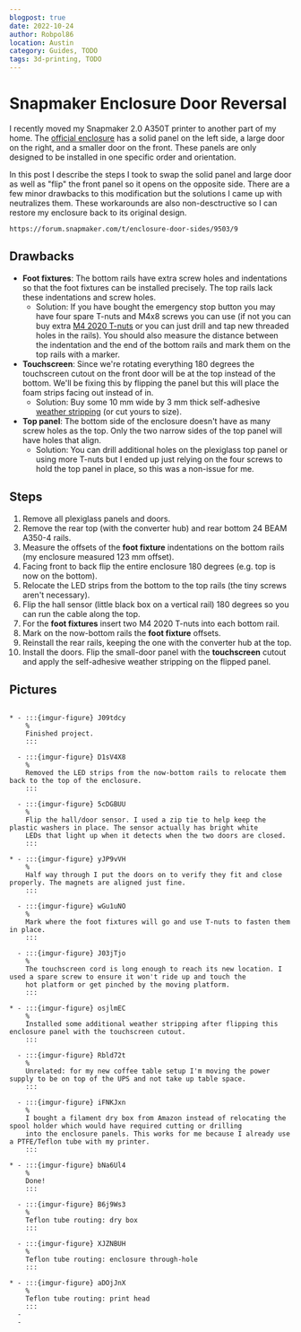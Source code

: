 ```yaml
---
blogpost: true
date: 2022-10-24
author: Robpol86
location: Austin
category: Guides, TODO
tags: 3d-printing, TODO
---
```


# Snapmaker Enclosure Door Reversal

[enclosure]: https://us.snapmaker.com/products/enclosure-for-snapmaker-2-0

I recently moved my Snapmaker 2.0 A350T printer to another part of my home. The [official enclosure][enclosure] has a solid
panel on the left side, a large door on the right, and a smaller door on the front. These panels are only designed to be
installed in one specific order and orientation.

In this post I describe the steps I took to swap the solid panel and large door as well as "flip" the front panel so it opens
on the opposite side. There are a few minor drawbacks to this modification but the solutions I came up with neutralizes them.
These workarounds are also non-desctructive so I can restore my enclosure back to its original design.

```{seealso}
https://forum.snapmaker.com/t/enclosure-door-sides/9503/9
```

## Drawbacks

[t-nuts]: https://www.amazon.com/Socell-180Pcs-Hammer-Fastener-Assortment/dp/B07Z4YH6NP
[stripping]: https://www.amazon.com/uxcell-Thick-Adhesive-Weather-Strip/dp/B07L6LB49S

* **Foot fixtures**: The bottom rails have extra screw holes and indentations so that the foot fixtures can be installed
  precisely. The top rails lack these indentations and screw holes.
    * Solution: If you have bought the emergency stop button you may have four spare T-nuts and M4x8 screws you can use (if
      not you can buy extra [M4 2020 T-nuts][t-nuts] or you can just drill and tap new threaded holes in the rails). You
      should also measure the distance between the indentation and the end of the bottom rails and mark them on the top rails
      with a marker.
* **Touchscreen**: Since we're rotating everything 180 degrees the touchscreen cutout on the front door will be at the top
  instead of the bottom. We'll be fixing this by flipping the panel but this will place the foam strips facing out instead of
  in.
    * Solution: Buy some 10 mm wide by 3 mm thick self-adhesive [weather stripping][stripping] (or cut yours to size).
* **Top panel**: The bottom side of the enclosure doesn't have as many screw holes as the top. Only the two narrow sides of
  the top panel will have holes that align.
    * Solution: You can drill additional holes on the plexiglass top panel or using more T-nuts but I ended up just relying
      on the four screws to hold the top panel in place, so this was a non-issue for me.

## Steps

1. Remove all plexiglass panels and doors.
2. Remove the rear top (with the converter hub) and rear bottom 24 BEAM A350-4 rails.
3. Measure the offsets of the **foot fixture** indentations on the bottom rails (my enclosure measured 123 mm offset).
4. Facing front to back flip the entire enclosure 180 degrees (e.g. top is now on the bottom).
5. Relocate the LED strips from the bottom to the top rails (the tiny screws aren't necessary).
6. Flip the hall sensor (little black box on a vertical rail) 180 degrees so you can run the cable along the top.
7. For the **foot fixtures** insert two M4 2020 T-nuts into each bottom rail.
8. Mark on the now-bottom rails the **foot fixture** offsets.
9. Reinstall the rear rails, keeping the one with the converter hub at the top.
10. Install the doors. Flip the small-door panel with the **touchscreen** cutout and apply the self-adhesive weather
    stripping on the flipped panel.

## Pictures

```{list-table}

* - :::{imgur-figure} J09tdcy
    %
    Finished project.
    :::

  - :::{imgur-figure} D1sV4X8
    %
    Removed the LED strips from the now-bottom rails to relocate them back to the top of the enclosure.
    :::

  - :::{imgur-figure} 5cDGBUU
    %
    Flip the hall/door sensor. I used a zip tie to help keep the plastic washers in place. The sensor actually has bright white
    LEDs that light up when it detects when the two doors are closed.
    :::

* - :::{imgur-figure} yJP9vVH
    %
    Half way through I put the doors on to verify they fit and close properly. The magnets are aligned just fine.
    :::

  - :::{imgur-figure} wGu1uNO
    %
    Mark where the foot fixtures will go and use T-nuts to fasten them in place.
    :::

  - :::{imgur-figure} J03jTjo
    %
    The touchscreen cord is long enough to reach its new location. I used a spare screw to ensure it won't ride up and touch the
    hot platform or get pinched by the moving platform.
    :::

* - :::{imgur-figure} osjlmEC
    %
    Installed some additional weather stripping after flipping this enclosure panel with the touchscreen cutout.
    :::

  - :::{imgur-figure} Rbld72t
    %
    Unrelated: for my new coffee table setup I'm moving the power supply to be on top of the UPS and not take up table space.
    :::

  - :::{imgur-figure} iFNKJxn
    %
    I bought a filament dry box from Amazon instead of relocating the spool holder which would have required cutting or drilling
    into the enclosure panels. This works for me because I already use a PTFE/Teflon tube with my printer.
    :::

* - :::{imgur-figure} bNa6Ul4
    %
    Done!
    :::

  - :::{imgur-figure} B6j9Ws3
    %
    Teflon tube routing: dry box
    :::

  - :::{imgur-figure} XJZNBUH
    %
    Teflon tube routing: enclosure through-hole
    :::

* - :::{imgur-figure} aDOjJnX
    %
    Teflon tube routing: print head
    :::
  -
  -
```
